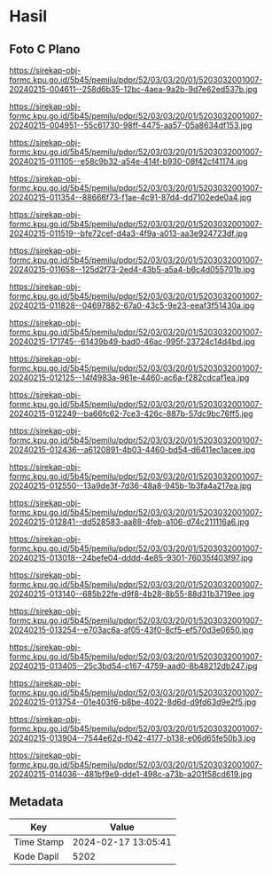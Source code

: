 # Hasil

## Foto C Plano

https://sirekap-obj-formc.kpu.go.id/5b45/pemilu/pdpr/52/03/03/20/01/5203032001007-20240215-004611--258d6b35-12bc-4aea-9a2b-9d7e62ed537b.jpg

https://sirekap-obj-formc.kpu.go.id/5b45/pemilu/pdpr/52/03/03/20/01/5203032001007-20240215-004951--55c61730-98ff-4475-aa57-05a8634df153.jpg

https://sirekap-obj-formc.kpu.go.id/5b45/pemilu/pdpr/52/03/03/20/01/5203032001007-20240215-011105--e58c9b32-a54e-414f-b930-08f42cf41174.jpg

https://sirekap-obj-formc.kpu.go.id/5b45/pemilu/pdpr/52/03/03/20/01/5203032001007-20240215-011354--88666f73-f1ae-4c91-87d4-dd7102ede0a4.jpg

https://sirekap-obj-formc.kpu.go.id/5b45/pemilu/pdpr/52/03/03/20/01/5203032001007-20240215-011519--bfe72cef-d4a3-4f9a-a013-aa3e924723df.jpg

https://sirekap-obj-formc.kpu.go.id/5b45/pemilu/pdpr/52/03/03/20/01/5203032001007-20240215-011658--125d2f73-2ed4-43b5-a5a4-b6c4d055701b.jpg

https://sirekap-obj-formc.kpu.go.id/5b45/pemilu/pdpr/52/03/03/20/01/5203032001007-20240215-011828--04697882-67a0-43c5-9e23-eeaf3f51430a.jpg

https://sirekap-obj-formc.kpu.go.id/5b45/pemilu/pdpr/52/03/03/20/01/5203032001007-20240215-171745--61439b49-bad0-46ac-995f-23724c14d4bd.jpg

https://sirekap-obj-formc.kpu.go.id/5b45/pemilu/pdpr/52/03/03/20/01/5203032001007-20240215-012125--14f4983a-961e-4460-ac6a-f282cdcaf1ea.jpg

https://sirekap-obj-formc.kpu.go.id/5b45/pemilu/pdpr/52/03/03/20/01/5203032001007-20240215-012249--ba66fc62-7ce3-426c-887b-57dc9bc76ff5.jpg

https://sirekap-obj-formc.kpu.go.id/5b45/pemilu/pdpr/52/03/03/20/01/5203032001007-20240215-012436--a6120891-4b03-4460-bd54-d6411ec1acee.jpg

https://sirekap-obj-formc.kpu.go.id/5b45/pemilu/pdpr/52/03/03/20/01/5203032001007-20240215-012550--13a9de3f-7d36-48a8-945b-1b3fa4a217ea.jpg

https://sirekap-obj-formc.kpu.go.id/5b45/pemilu/pdpr/52/03/03/20/01/5203032001007-20240215-012841--dd528583-aa88-4feb-a106-d74c211116a6.jpg

https://sirekap-obj-formc.kpu.go.id/5b45/pemilu/pdpr/52/03/03/20/01/5203032001007-20240215-013018--24befe04-dddd-4e85-9301-76035f403f97.jpg

https://sirekap-obj-formc.kpu.go.id/5b45/pemilu/pdpr/52/03/03/20/01/5203032001007-20240215-013140--685b22fe-d9f8-4b28-8b55-88d31b3719ee.jpg

https://sirekap-obj-formc.kpu.go.id/5b45/pemilu/pdpr/52/03/03/20/01/5203032001007-20240215-013254--e703ac6a-af05-43f0-8cf5-ef570d3e0650.jpg

https://sirekap-obj-formc.kpu.go.id/5b45/pemilu/pdpr/52/03/03/20/01/5203032001007-20240215-013405--25c3bd54-c167-4759-aad0-8b48212db247.jpg

https://sirekap-obj-formc.kpu.go.id/5b45/pemilu/pdpr/52/03/03/20/01/5203032001007-20240215-013754--01e403f6-b8be-4022-8d6d-d9fd63d9e2f5.jpg

https://sirekap-obj-formc.kpu.go.id/5b45/pemilu/pdpr/52/03/03/20/01/5203032001007-20240215-013904--7544e62d-f042-4177-b138-e06d65fe50b3.jpg

https://sirekap-obj-formc.kpu.go.id/5b45/pemilu/pdpr/52/03/03/20/01/5203032001007-20240215-014036--481bf9e9-dde1-498c-a73b-a201f58cd619.jpg


## Metadata

| Key        | Value               |
| ---------- | ------------------- |
| Time Stamp | 2024-02-17 13:05:41 |
| Kode Dapil | 5202                |



